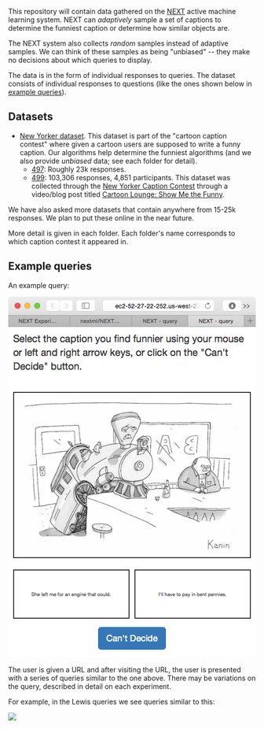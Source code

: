 This repository will contain data gathered on the [NEXT] active machine
learning system. NEXT can *adaptively* sample a set of captions to determine
the funniest caption or determine how similar objects are.

The NEXT system also collects *random* samples instead of adaptive samples. We
can think of these samples as being "unbiased" -- they make no decisions
about which queries to display.

The data is in the form of individual responses to queries. The dataset
consists of individual responses to questions (like the ones shown below in
[example queries](#example-queries)).

## Datasets
* [New Yorker dataset](new_yorker). This dataset is part of the "cartoon
  caption contest" where given a cartoon users are supposed to write a funny
  caption. Our algorithms help determine the funniest algorithms (and we also
  provide *unbiased* data; see each folder for detail).
    * [497]: Roughly 23k responses.
    * [499]: 103,306 responses, 4,851 participants. This
      dataset was collected through the [New Yorker Caption Contest] through
      a video/blog post titled [Cartoon Lounge: Show Me the Funny].

We have also asked more datasets that contain anywhere from 15-25k responses.
We plan to put these online in the near future.

More detail is given in each folder. Each folder's name corresponds to
which caption contest it appeared in.

[499]:499/
[497]:497/
[New Yorker Caption Contest]:http://contest.newyorker.com
[Cartoon Lounge: Show Me the Funny]:http://www.newyorker.com/cartoons/bob-mankoff/cartoon-lounge-show-me-the-funny

## Example queries
An example query:

![](new_yorker/497/query.png)

The user is given a URL and after visiting the URL, the user is presented with
a series of queries similar to the one above. There may be variations on the
query, described in detail on each experiment.

For example, in the Lewis queries we see queries similar to this:

![](lewis/lewis_query.png)


[NEXT]:http://nextml.org/
